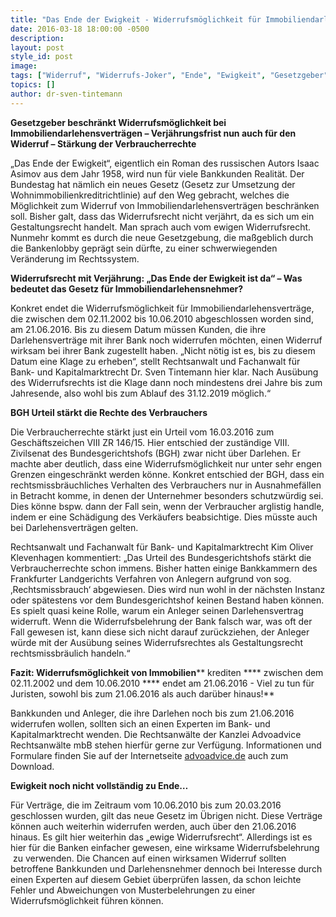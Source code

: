 ```yaml
---
title: "Das Ende der Ewigkeit - Widerrufsmöglichkeit für Immobiliendarlehen endet am 21.06.2016"
date: 2016-03-18 18:00:00 -0500
description:
layout: post
style_id: post
image:
tags: ["Widerruf", "Widerrufs-Joker", "Ende", "Ewigkeit", "Gesetzgeber", "beschränkt", "Widerrufsrecht", "Immobiliendarlehen", "Widerrufsbelehrung", "Vorfälligkeit", "Klage", "Verjährung", "21.06.2016", "Rechtsmissbrauch", "enge Grenzen", "BGH", "VIII ZR 146/15"]
topics: []
author: dr-sven-tintemann
---
```


 **Gesetzgeber beschränkt Widerrufsmöglichkeit bei Immobiliendarlehensverträgen – Verjährungsfrist nun auch für den Widerruf – Stärkung der Verbraucherrechte**

„Das Ende der Ewigkeit“, eigentlich ein Roman des russischen Autors Isaac Asimov aus dem Jahr 1958, wird nun für viele Bankkunden Realität. Der Bundestag hat nämlich ein neues Gesetz (Gesetz zur Umsetzung der Wohnimmobilienkreditrichtlinie) auf den Weg gebracht, welches die Möglichkeit zum Widerruf von Immobiliendarlehensverträgen beschränken soll. Bisher galt, dass das Widerrufsrecht nicht verjährt, da es sich um ein Gestaltungsrecht handelt. Man sprach auch vom ewigen Widerrufsrecht. Nunmehr kommt es durch die neue Gesetzgebung, die maßgeblich durch die Bankenlobby geprägt sein dürfte, zu einer schwerwiegenden Veränderung im Rechtssystem.

**Widerrufsrecht mit Verjährung: „Das Ende der Ewigkeit ist da“ – Was bedeutet das Gesetz für Immobiliendarlehensnehmer?**

Konkret endet die Widerrufsmöglichkeit für Immobiliendarlehensverträge, die zwischen dem 02.11.2002 bis 10.06.2010 abgeschlossen worden sind, am 21.06.2016. Bis zu diesem Datum müssen Kunden, die ihre Darlehensverträge mit ihrer Bank noch widerrufen möchten, einen Widerruf wirksam bei ihrer Bank zugestellt haben. „Nicht nötig ist es, bis zu diesem Datum eine Klage zu erheben“, stellt Rechtsanwalt und Fachanwalt für Bank- und Kapitalmarktrecht Dr. Sven Tintemann hier klar. Nach Ausübung des Widerrufsrechts ist die Klage dann noch mindestens drei Jahre bis zum Jahresende, also wohl bis zum Ablauf des 31.12.2019 möglich.“

**BGH Urteil stärkt die Rechte des Verbrauchers**

Die Verbraucherrechte stärkt just ein Urteil vom 16.03.2016 zum Geschäftszeichen VIII ZR 146/15. Hier entschied der zuständige VIII. Zivilsenat des Bundesgerichtshofs (BGH) zwar nicht über Darlehen. Er machte aber deutlich, dass eine Widerrufsmöglichkeit nur unter sehr engen Grenzen eingeschränkt werden könne. Konkret entschied der BGH, dass ein rechtsmissbräuchliches Verhalten des Verbrauchers nur in Ausnahmefällen in Betracht komme, in denen der Unternehmer besonders schutzwürdig sei. Dies könne bspw. dann der Fall sein, wenn der Verbraucher arglistig handle, indem er eine Schädigung des Verkäufers beabsichtige. Dies müsste auch bei Darlehensverträgen gelten.

Rechtsanwalt und Fachanwalt für Bank- und Kapitalmarktrecht Kim Oliver Klevenhagen kommentiert: „Das Urteil des Bundesgerichtshofs stärkt die Verbraucherrechte schon immens. Bisher hatten einige Bankkammern des Frankfurter Landgerichts Verfahren von Anlegern aufgrund von sog. ‚Rechtsmissbrauch‘ abgewiesen. Dies wird nun wohl in der nächsten Instanz oder spätestens vor dem Bundesgerichtshof keinen Bestand haben können. Es spielt quasi keine Rolle, warum ein Anleger seinen Darlehensvertrag widerruft. Wenn die Widerrufsbelehrung der Bank falsch war, was oft der Fall gewesen ist, kann diese sich nicht darauf zurückziehen, der Anleger würde mit der Ausübung seines Widerrufsrechtes als Gestaltungsrecht rechtsmissbräulich handeln.“

**Fazit: Widerrufsmöglichkeit von Immobilien**** krediten **** zwischen dem 02.11.2002 und dem 10.06.2010 **** endet am 21.06.2016 - Viel zu tun für Juristen, sowohl bis zum 21.06.2016 als auch darüber hinaus!**

Bankkunden und Anleger, die ihre Darlehen noch bis zum 21.06.2016 widerrufen wollen, sollten sich an einen Experten im Bank- und Kapitalmarktrecht wenden. Die Rechtsanwälte der Kanzlei Advoadvice Rechtsanwälte mbB stehen hierfür gerne zur Verfügung. Informationen und Formulare finden Sie auf der Internetseite [advoadvice.de](https://advoadvice.de/) auch zum Download.

**Ewigkeit noch nicht vollständig zu Ende…**

Für Verträge, die im Zeitraum vom 10.06.2010 bis zum 20.03.2016 geschlossen wurden, gilt das neue Gesetz im Übrigen nicht. Diese Verträge können auch weiterhin widerrufen werden, auch über den 21.06.2016 hinaus. Es gilt hier weiterhin das „ewige Widerrufsrecht“. Allerdings ist es hier für die Banken einfacher gewesen, eine wirksame Widerrufsbelehrung &nbsp;zu verwenden. Die Chancen auf einen wirksamen Widerruf sollten betroffene Bankkunden und Darlehensnehmer dennoch bei Interesse durch einen Experten auf diesem Gebiet überprüfen lassen, da schon leichte Fehler und Abweichungen von Musterbelehrungen zu einer Widerrufsmöglichkeit führen können.

